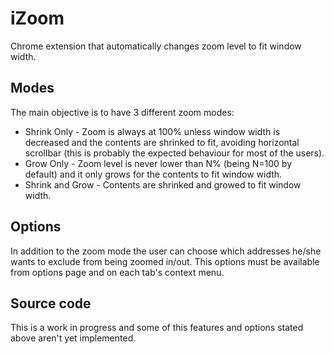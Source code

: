 # iZoom #

Chrome extension that automatically changes zoom level to fit window width.


## Modes ##

The main objective is to have 3 different zoom modes:

* Shrink Only - Zoom is always at 100% unless window width is decreased and the contents are shrinked to fit, avoiding horizontal scrollbar (this is probably the expected behaviour for most of the users).
* Grow Only - Zoom level is never lower than N% (being N=100 by default) and it only grows for the contents to fit window width.
* Shrink and Grow - Contents are shrinked and growed to fit window width.


## Options ##

In addition to the zoom mode the user can choose which addresses he/she wants to exclude from being zoomed in/out. This options must be available from options page and on each tab's context menu.


## Source code ##

This is a work in progress and some of this features and options stated above aren't yet implemented.